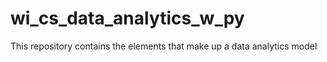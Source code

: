 # wi_cs_data_analytics_w_py
This repository contains the elements that make up a data analytics model
